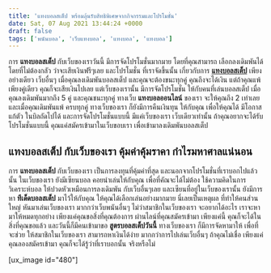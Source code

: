 ```yaml
---
title: 'แทงบอลสเต็ป พร้อมลุ้นรับสิทธิพิเศษจากกิจกรรมและโปรโมชั่น'
date: Sat, 07 Aug 2021 13:44:24 +0000
draft: false
tags: ['พนันบอล', 'เว็บแทงบอล', 'แทงบอล', 'แทงบอล']
---
```


การ **แทงบอลสเต็ป** กับเว็บของเราวันนี้ มีการจัดโปรโมชั่นมากมาย โดยที่คุณสามารถ เลือกลงเดิมพันได้ โดยที่ไม่ต้องกลัว ว่าจะเสียเงินฟรีๆเลย และโปรโมชั่น ที่เราจัดขึ้นนั้น เกี่ยวกับการ [**แทงบอลสเต็ป**](/archives/) เพียงอย่างเดียว เว็บอื่นๆ เมื่อคุณลงเดิมพันบอลสเต็ป และคุณจะต้องขนะทุกคู่ คุณถึงจะได้เงิน แต่ถ้าคุณแพ้เพียงคู่เดียว คุณก็จะเสียเงินไปเลย แต่เว็บของเรานั้น มีการจัดโปรโมชั่น ให้กับคนที่เล่นบอลสเต็ป เมื่อคุณลงเดิมพันมากถึง 5 คู่ และคุณชนะทุกคู่ ทางเว็บ **แทงบอลออนไลน์** ของเรา จะให้คุณถึง 2 เท่าเลย และเมื่อคุณเดิมพันแพ้ ครบทุกคู่ ทางเว็บของเรา ก็ยังมีการคืนเงินทุน ให้กับคุณ เพื่อให้คุณได้ มีโอกาสแก้ตัว ในบิลถัดไปได้ และการจัดโปรโมชั่นแบบนี้ มีแค่เว็บของเรา เว็บเดียวเท่านั้น ถ้าคุณอยากจะได้รับโปรโมชั่นแบบนี้ คุณแค่สมัครเข้ามาในเว็บขอบเรา เพื่อเข้ามาลงเดิมพันบอลสเต็ป

**แทงบอลสเต็ป กับเว็บของเรา คุ้มค่าคุ้มราคา กำไรมหาศาลแน่นอน**
--------------------------------------------------------------

การ **แทงบอลสเต็ป** กับเว็บของเรา เป็นการลงทุนที่คุ้มค่าที่สุด และนอกจากโปรโมชั่นที่เราบอกไปแล้วนั้น ในเว็บของเรา ยังมีเซียนบอล คอยนำเล่นให้กับคุณ เพื่อที่คัณจะได้ไม่ต้อง ใช้ความคิดในการวิเคราะห์บอล ให้ปวดหัวเหมือนการลงเดิมพัน กับเว็บอื่นๆเลย และเซียนที่อยู่ในเว็บของเรานั้น ยังมีการหา **ทีเด็ดบอลสเต็ป** มาไว้ให้กับคุณ ให้คุณได้เลือกเล่นอย่างมากมาย นี่เลยเป็นเหตุผล ที่ทำให้คนส่วนใหญ่ หันมาเล่นเว็บของเรา มากกว่าเว็บพนันอื่นๆ ไม่ว่าสมาชิกในเว็บของเรา จะอยากได้อะไร เราจะหามาให้หมดทุกอย่าง เพียงแค่คุณขอสิ่งที่คุณต้องการ ผ่านไลน์ที่คุณสมัครเข้ามา เพียงแค่นี้ คุณก็จะได้ในสิ่งที่คุณขอแล้ว และวันนี้ก็มีคนเข้ามาขอ **สูตรบอลสเต็ปวันนี้** ทางเว็บของเรา ก็มีการจัดหามาให้ เพื่อที่จะช่วย ให้สมาชิกในเว็บของเรา สามารถหาเงินได้ง่าย มากกว่าการไปเล่นเว็บอื่นๆ ถ้าคุณไม่เชื่อ เพียงแค่คุณลองสมัครเข้ามา คุณก็จะได้รู้ว่าที่เราบอกนั้น จริงหรือไม่

\[ux\_image id="480"\]